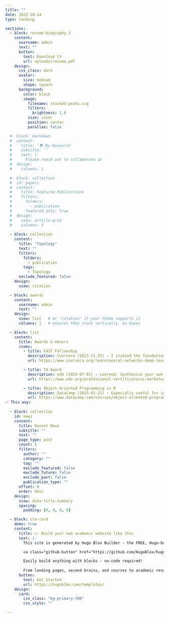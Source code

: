 ```yaml
---
title: ""
date: 2022-10-24
type: landing

sections:
  - block: resume-biography-3
    content:
      username: admin
      text: ""
      button:
        text: Download CV
        url: uploads/resume.pdf
    design:
      css_class: dark
      avatar:
        size: medium
        shape: square
      background:
        color: black
        image:
          filename: stacked-peaks.svg
          filters:
            brightness: 1.0
          size: cover
          position: center
          parallax: false

  #- block: markdown
  #  content:
  #    title: '📚 My Research'
  #    subtitle: ''
  #    text: |-
  #      Please reach out to collaborate 😃
  #  design:
  #    columns: 1

  #- block: collection
  #  id: papers
  #  content:
  #    title: Featured Publications
  #    filters:
  #      folders:
  #        - publication
  #      featured_only: true
  #  design:
  #    view: article-grid
  #    columns: 2
  
  - block: collection
    content:
      title: "Topology"
      text: ""
      filters:
        folders:
          - publication
        tags:
          - Topology
      exclude_featured: false
    design:
      view: citation

  - block: awards
    content:
      username: admin
      text: ""
    design:
      view: list   # or 'citation' if your theme supports it
      columns: 1   # ensures they stack vertically, no boxes 

  - block: list
    content:
      title: Awards & Honors
      items:
        - title: FAST Fellowship
          description: Coursera (2023-11-25) — I studied the foundational concept of neural networks and deep learning.
          url: https://www.coursera.org/learn/neural-networks-deep-learning

        - title: TA Award
          description: edX (2023-07-01) — Learned: Synthesize your own blockchain solutions, Apply blockchain fundamentals in real-world scenarios
          url: https://www.edx.org/professional-certificate/uc-berkeleyx-blockchain-fundamentals

        - title: Object-Oriented Programming in R
          description: DataCamp (2023-01-21) — Especially useful for industry-specific analyses, working with web APIs, and building GUIs.
          url: https://www.datacamp.com/courses/object-oriented-programming-with-s3-and-r6-in-r
✅ This way:
    
  - block: collection
    id: news
    content:
      title: Recent News
      subtitle: ""
      text: ""
      page_type: post
      count: 5
      filters:
        author: ""
        category: ""
        tag: ""
        exclude_featured: false
        exclude_future: false
        exclude_past: false
        publication_type: ""
      offset: 0
      order: desc
    design:
      view: date-title-summary
      spacing:
        padding: [0, 0, 0, 0]

  - block: cta-card
    demo: true
    content:
      title: 👉 Build your own academic website like this
      text: |-
        This site is generated by Hugo Blox Builder - the FREE, Hugo-based open source website builder trusted by 250,000+ academics like you.

        <a class="github-button" href="https://github.com/HugoBlox/hugo-blox-builder" data-color-scheme="no-preference: light; light: light; dark: dark;" data-icon="octicon-star" data-size="large" data-show-count="true" aria-label="Star HugoBlox/hugo-blox-builder on GitHub">Star</a>

        Easily build anything with blocks - no-code required!
        
        From landing pages, second brains, and courses to academic resumés, conferences, and tech blogs.
      button:
        text: Get Started
        url: https://hugoblox.com/templates/
    design:
      card:
        css_class: "bg-primary-700"
        css_style: ""

---
```







